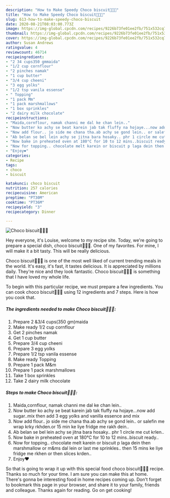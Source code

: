 ```yaml
---
description: "How to Make Speedy Choco biscuit🍪🍪🍫"
title: "How to Make Speedy Choco biscuit🍪🍪🍫"
slug: 613-how-to-make-speedy-choco-biscuit
date: 2020-08-21T08:03:00.773Z
image: https://img-global.cpcdn.com/recipes/9226b73fe01ee2fb/751x532cq70/choco-biscuit🍪🍪🍫-recipe-main-photo.jpg
thumbnail: https://img-global.cpcdn.com/recipes/9226b73fe01ee2fb/751x532cq70/choco-biscuit🍪🍪🍫-recipe-main-photo.jpg
cover: https://img-global.cpcdn.com/recipes/9226b73fe01ee2fb/751x532cq70/choco-biscuit🍪🍪🍫-recipe-main-photo.jpg
author: Susan Andrews
ratingvalue: 4
reviewcount: 46714
recipeingredient:
- "2 34 cups350 gmmaida"
- "1/2 cup cornflour"
- "2 pinches namak"
- "1 cup butter"
- "3/4 cup cheeni"
- "3 egg yolks"
- "1/2 tsp vanila essense"
- " Topping"
- "1 pack Mm"
- "1 pack marshmallows"
- "1 box sprinkles"
- "2 dairy milk chocolate"
recipeinstructions:
- "Maida,cornflour, namak channi me dal ke chan lein.."
- "Now butter ko achy se beat karein jab tak fluffy na hojaye...now add sugar..mix then add 3 egg yolks and vanilla essence and mix"
- "Now add flour.. jo side me chana tha.ab achy se gond lein.. or salefin me wrap krky rkhden.or 15 min ke liye fridge me rakh dein.."
- "Ab belan se bel lein achy se jitna bara hosaky.. phr 1 circle me cut krlen.."
- "Now bake in preheated oven at 180°C for 10 to 12 mins..biscuit ready.."
- "Now for topping.. chocolate melt karein or biscuit p laga dein then marshmallow or m&amp;ms dal lein or last me sprinkles.. then 15 mins ke liye fridge me rkhen or then slices krden.."
- "Enjoy❤"
categories:
- Recipe
tags:
- choco
- biscuit

katakunci: choco biscuit 
nutrition: 257 calories
recipecuisine: American
preptime: "PT30M"
cooktime: "PT36M"
recipeyield: "3"
recipecategory: Dinner

---
```



![Choco biscuit🍪🍪🍫](https://img-global.cpcdn.com/recipes/9226b73fe01ee2fb/751x532cq70/choco-biscuit🍪🍪🍫-recipe-main-photo.jpg)

Hey everyone, it's Louise, welcome to my recipe site. Today, we're going to prepare a special dish, choco biscuit🍪🍪🍫. One of my favorites. For mine, I will make it a bit tasty. This will be really delicious.



Choco biscuit🍪🍪🍫 is one of the most well liked of current trending meals in the world. It's easy, it's fast, it tastes delicious. It is appreciated by millions daily. They're nice and they look fantastic. Choco biscuit🍪🍪🍫 is something that I have loved my whole life.


To begin with this particular recipe, we must prepare a few ingredients. You can cook choco biscuit🍪🍪🍫 using 12 ingredients and 7 steps. Here is how you cook that.

<!--inarticleads1-->

##### The ingredients needed to make Choco biscuit🍪🍪🍫:

1. Prepare 2 &amp;3/4 cups(350 gm)maida
1. Make ready 1/2 cup cornflour
1. Get 2 pinches namak
1. Get 1 cup butter
1. Prepare 3/4 cup cheeni
1. Prepare 3 egg yolks
1. Prepare 1/2 tsp vanila essense
1. Make ready  Topping
1. Prepare 1 pack M&amp;m
1. Prepare 1 pack marshmallows
1. Take 1 box sprinkles
1. Take 2 dairy milk chocolate




<!--inarticleads2-->

##### Steps to make Choco biscuit🍪🍪🍫:

1. Maida,cornflour, namak channi me dal ke chan lein..
1. Now butter ko achy se beat karein jab tak fluffy na hojaye...now add sugar..mix then add 3 egg yolks and vanilla essence and mix
1. Now add flour.. jo side me chana tha.ab achy se gond lein.. or salefin me wrap krky rkhden.or 15 min ke liye fridge me rakh dein..
1. Ab belan se bel lein achy se jitna bara hosaky.. phr 1 circle me cut krlen..
1. Now bake in preheated oven at 180°C for 10 to 12 mins..biscuit ready..
1. Now for topping.. chocolate melt karein or biscuit p laga dein then marshmallow or m&amp;ms dal lein or last me sprinkles.. then 15 mins ke liye fridge me rkhen or then slices krden..
1. Enjoy❤




So that is going to wrap it up with this special food choco biscuit🍪🍪🍫 recipe. Thanks so much for your time. I am sure you can make this at home. There's gonna be interesting food in home recipes coming up. Don't forget to bookmark this page in your browser, and share it to your family, friends and colleague. Thanks again for reading. Go on get cooking!
